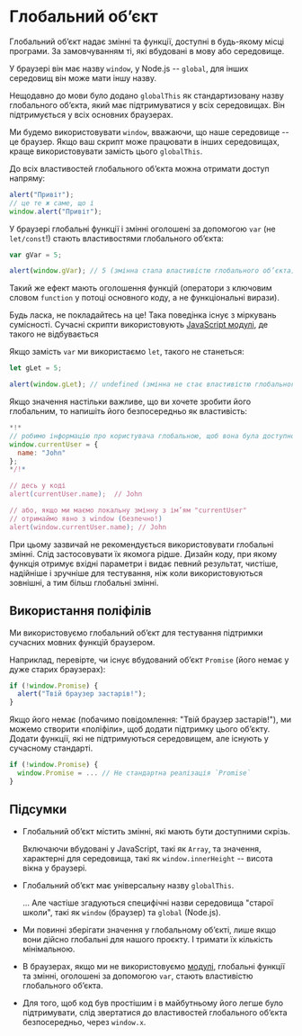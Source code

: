 
# Глобальний об’єкт

Глобальний об’єкт надає змінні та функції, доступні в будь-якому місці програми. За замовчуванням ті, які вбудовані в мову або середовище.

У браузері він має назву `window`, у Node.js -- `global`, для інших середовищ він може мати іншу назву.

Нещодавно до мови було додано `globalThis` як стандартизовану назву глобального об’єкта, який має підтримуватися у всіх середовищах. Він підтримується у всіх основних браузерах.

Ми будемо використовувати `window`, вважаючи, що наше середовище -- це браузер. Якщо ваш скрипт може працювати в інших середовищах, краще використовувати замість цього `globalThis`.

До всіх властивостей глобального об’єкта можна отримати доступ напряму:

```js run
alert("Привіт");
// це те ж саме, що і
window.alert("Привіт");
```

У браузері глобальні функції і змінні оголошені за допомогою `var` (не `let/const`!) стають властивостями глобального об’єкта:

```js run untrusted refresh
var gVar = 5;

alert(window.gVar); // 5 (змінна стала властивістю глобального об’єкта)
```

Такий же ефект мають оголошення функцій (оператори з ключовим словом `function` у потоці основного коду, а не функціональні вирази).

Будь ласка, не покладайтесь на це! Така поведінка існує з міркувань сумісності. Сучасні скрипти використовують [JavaScript модулі](info:modules), де такого не відбувається

Якщо замість `var` ми використаємо `let`, такого не станеться:

```js run untrusted refresh
let gLet = 5;

alert(window.gLet); // undefined (змінна не стає властивістю глобального об’єкта)
```

Якщо значення настільки важливе, що ви хочете зробити його глобальним, то напишіть його безпосередньо як властивість:

```js run
*!*
// робимо інформацію про користувача глобальною, щоб вона була доступною в будь-якому місці коду
window.currentUser = {
  name: "John"
};
*/!*

// десь у коді
alert(currentUser.name);  // John

// або, якщо ми маємо локальну змінну з ім’ям "currentUser"
// отримаймо явно з window (безпечно!)
alert(window.currentUser.name); // John
```

При цьому зазвичай не рекомендується використовувати глобальні змінні. Слід застосовувати їх якомога рідше. Дизайн коду, при якому функція отримує вхідні параметри і видає певний результат, чистіше, надійніше і зручніше для тестування, ніж коли використовуються зовнішні, а тим більш глобальні змінні.

## Використання поліфілів

Ми використовуємо глобальний об’єкт для тестування підтримки сучасних мовних функцій браузером.

Наприклад, перевірте, чи існує вбудований об’єкт `Promise` (його немає у дуже старих браузерах):
```js run
if (!window.Promise) {
  alert("Твій браузер застарів!");
}
```

Якщо його немає (побачимо повідомлення: "Твій браузер застарів!"), ми можемо створити «поліфіли», щоб додати підтримку цього об’єкту. Додати функції, які не підтримуються середовищем, але існують у сучасному стандарті.

```js run
if (!window.Promise) {
  window.Promise = ... // Не стандартна реалізація `Promise`
}
```

## Підсумки

- Глобальний об’єкт містить змінні, які мають бути доступними скрізь.

    Включаючи вбудовані у JavaScript, такі як `Array`, та значення, характерні для середовища, такі як `window.innerHeight` -- висота вікна у браузері.
- Глобальний об’єкт має універсальну назву `globalThis`.

    ... Але частіше згадуються специфічні назви середовища "старої школи", такі як `window` (браузер) та `global` (Node.js).
- Ми повинні зберігати значення у глобальному об’єкті, лише якщо вони дійсно глобальні для нашого проєкту. І тримати їх кількість мінімальною.
- В браузерах, якщо ми не використовуємо [модулі](info:modules), глобальні функції та змінні, оголошені за допомогою `var`, стають властивістю глобального об’єкта.
- Для того, щоб код був простішим і в майбутньому його легше було підтримувати, слід звертатися до властивостей глобального об’єкта безпосередньо, через `window.x`.
